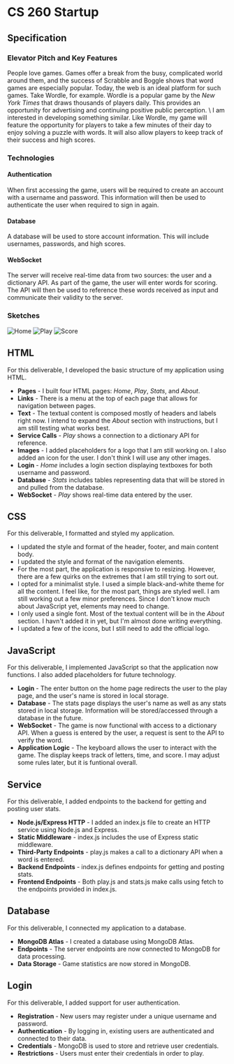 # **CS 260 Startup**

## Specification

### Elevator Pitch and Key Features
  People love games. Games offer a break from the busy, complicated world around them, and the success of Scrabble and Boggle shows that word games are especially popular. Today, the web is an ideal platform for such games. Take Wordle, for example. Wordle is a popular game by the *New York Times* that draws thousands of players daily. This provides an opportunity for advertising and continuing positive public perception.
\  I am interested in developing something similar. Like Wordle, my game will feature the opportunity for players to take a few minutes of their day to enjoy solving a puzzle with words. It will also allow players to keep track of their success and high scores.

### Technologies
#### Authentication
  When first accessing the game, users will be required to create an account with a username and password. This information will then be used to authenticate the user when required to sign in again.
#### Database
  A database will be used to store account information. This will include usernames, passwords, and high scores. 
#### WebSocket
  The server will receive real-time data from two sources: the user and a dictionary API. As part of the game, the user will enter words for scoring. The API will then be used to reference these words received as input and communicate their validity to the server.

### Sketches
![Home](https://github.com/Spencer-Gardner/CS_260/assets/120418845/18f9f269-fd16-4b34-bb2d-4782118a2cfb)
![Play](https://github.com/Spencer-Gardner/CS_260/assets/120418845/eaac79c1-e788-46b5-a9e1-e6710e97d10b)
![Score](https://github.com/Spencer-Gardner/CS_260/assets/120418845/801e5261-3ecb-4195-b526-56607f964d1a)

## HTML
For this deliverable, I developed the basic structure of my application using HTML.
- **Pages** - I built four HTML pages: _Home_, _Play_, _Stats_, and _About_. 
- **Links** - There is a menu at the top of each page that allows for navigation between pages.
- **Text** - The textual content is composed mostly of headers and labels right now. I intend to expand the _About_ section with instructions, but I am still testing what works best. 
- **Service Calls** - _Play_ shows a connection to a dictionary API for reference.
- **Images** - I added placeholders for a logo that I am still working on. I also added an icon for the user. I don't think I will use any other images.
- **Login** - _Home_ includes a login section displaying textboxes for both username and password.
- **Database** - _Stats_ includes tables representing data that will be stored in and pulled from the database.
- **WebSocket** - _Play_ shows real-time data entered by the user.

## CSS
For this deliverable, I formatted and styled my application.
- I updated the style and format of the header, footer, and main content body.
- I updated the style and format of the navigation elements.
- For the most part, the application is responsive to resizing. However, there are a few quirks on the extremes that I am still trying to sort out.
- I opted for a minimalist style. I used a simple black-and-white theme for all the content. I feel like, for the most part, things are styled well. I am still working out a few minor preferences. Since I don't know much about JavaScript yet, elements may need to change.
- I only used a single font. Most of the textual content will be in the _About_ section. I havn't added it in yet, but I'm almost done writing everything.
- I updated a few of the icons, but I still need to add the official logo.

## JavaScript
For this deliverable, I implemented JavaScript so that the application now functions. I also added placeholders for future technology.
- **Login** - The enter button on the home page redirects the user to the play page, and the user's name is stored in local storage.
- **Database** - The stats page displays the user's name as well as any stats stored in local storage. Information will be stored/accessed through a database in the future.
- **WebSocket** - The game is now functional with access to a dictionary API. When a guess is entered by the user, a request is sent to the API to verify the word.
- **Application Logic** - The keyboard allows the user to interact with the game. The display keeps track of letters, time, and score. I may adjust some rules later, but it is funtional overall.

## Service
For this deliverable, I added endpoints to the backend for getting and posting user stats.
- **Node.js/Express HTTP** - I added an index.js file to create an HTTP service using Node.js and Express.
- **Static Middleware** - index.js includes the use of Express static middleware.
- **Third-Party Endpoints** - play.js makes a call to a dictionary API when a word is entered.
- **Backend Endpoints** - index.js defines endpoints for getting and posting stats.
- **Frontend Endpoints** - Both play.js and stats.js make calls using fetch to the endpoints provided in index.js.

## Database
For this deliverable, I connected my application to a database.
- **MongoDB Atlas** - I created a database using MongoDB Atlas.
- **Endpoints** - The server endpoints are now connected to MongoDB for data processing.
- **Data Storage** - Game statistics are now stored in MongoDB.

## Login
For this deliverable, I added support for user authentication. 
- **Registration** - New users may register under a unique username and password.
- **Authentication** - By logging in, existing users are authenticated and connected to their data.
- **Credentials** - MongoDB is used to store and retrieve user credentials.
- **Restrictions** - Users must enter their credentials in order to play.

